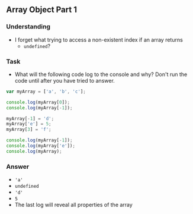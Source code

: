 ## Array Object Part 1

### Understanding
- I forget what trying to access a non-existent index if an array returns
  + `undefined`?

### Task
- What will the following code log to the console and why? Don't run the code until after you have tried to answer.

```js
var myArray = ['a', 'b', 'c'];

console.log(myArray[0]);
console.log(myArray[-1]);

myArray[-1] = 'd';
myArray['e'] = 5;
myArray[3] = 'f';

console.log(myArray[-1]);
console.log(myArray['e']);
console.log(myArray);
````

### Answer
- `'a'`
- `undefined`
- `'d'`
- `5`
- The last log will reveal all properties of the array